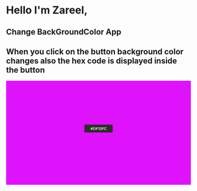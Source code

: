 # Hello I'm Zareel,

## Change BackGroundColor App

## When you click on the button background color changes also the hex code is displayed inside the button

![image](./projectScreenshot.png)
